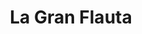 ---
title: "La Gran Flauta"
url: /ciudad-autonoma-de-buenos-aires/la-gran-flauta/
shop: Bäckerei
---
